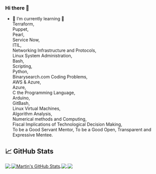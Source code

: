 ### Hi there 👋

<!-- 
**jasojone/jasojone** is a ✨ _special_ ✨ repository because its `README.md` (this file) appears on your GitHub profile.
### Hi there 👋

<!-- 
**jasojone/jasojone** is a ✨ _special_ ✨ repository because its `README.md` (this file) appears on your GitHub profile.

Here are some ideas to get you started: -->


- 🌱 I’m currently learning 🌱  
Terraform,  
Puppet,  
Pearl,  
Service Now,  
ITIL,  
Networking Infrastructure and Protocols,  
Linux System Administration,  
Bash,  
Scripting,  
Python,  
Binarysearch.com Coding Problems,  
AWS & Azure,  
Azure,  
C the Programming Language,    
Arduino,  
GitBash,  
Linux Virtual Machines,  
Algorithm Analysis,  
Numerical methods and Computing,  
Fiscal Implications of Technological Decision Making,  
To be a Good Servant Mentor, 
To be a Good Open, Transparent and Expressive Mentee.

## &#x1f4c8; GitHub Stats

<a href="https://github.com/jasojone/jasojone">
  <img align="center" src="https://github-readme-stats.vercel.app/api/top-langs/?username=jasojone&hide=java,html,tex&title_color=ffffff&text_color=c9cacc&icon_color=2bbc8a&bg_color=1d1f21&langs_count=3" />
</a>
<a href="https://github.com/jasojone/jasojone">
  <img align="center" src="https://github-readme-stats.vercel.app/api?username=jasojone&show_icons=true&line_height=27&count_private=true&title_color=ffffff&text_color=c9cacc&icon_color=2bbc8a&bg_color=1d1f21" alt="Martin's GitHub Stats" />
</a>
<a href="https://github.com/jasojone/jasojone.github.io">
  <img align="center" src="https://github-readme-stats.vercel.app/api/pin/?username=jasojone&repo=jasojone.github.io&title_color=ffffff&text_color=c9cacc&icon_color=2bbc8a&bg_color=1d1f21" />
</a>
<a href="https://github.com/jasojone/Jason-Jones-LaTex-Internship-Resume">
  <img align="center" src="https://github-readme-stats.vercel.app/api/pin/?username=jasojone&repo=jason-jones-latex-internship-resume&title_color=ffffff&text_color=c9cacc&icon_color=2bbc8a&bg_color=1d1f21" />
</a>



   

<!-- - 👯 I’m looking to collaborate on ...
- 🔭 I’m currently working on ...
- 🤔 I’m looking for help with ...
- 💬 Ask me about ...
- 📫 How to reach me: ...
- 😄 Pronouns: ...
- ⚡ Fun fact: ...

 -->
